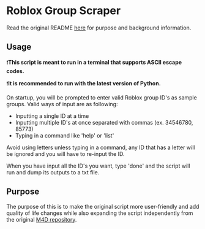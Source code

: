 # Roblox Group Scraper

Read the original README [here](https://github.com/Moderation4Dummies/ERP-Scraper/blob/main/README.md) for purpose and background information.

## Usage

❗**This script is meant to run in a terminal that supports ASCII escape codes.**

❗**It is recommended to run with the latest version of Python.**  
  
On startup, you will be prompted to enter valid Roblox group ID's as sample groups. Valid ways of input are as following:

* Inputting a single ID at a time
* Inputting multiple ID's at once separated with commas (ex. 34546780, 85773)
* Typing in a command like 'help' or 'list'  

Avoid using letters unless typing in a command, any ID that has a letter will be ignored and you will have to re-input the ID.

When you have input all the ID's you want, type 'done' and the script will run and dump its outputs to a txt file.

## Purpose

The purpose of this is to make the original script more user-friendly and add quality of life changes while also expanding the script independently from the original [M4D repository](https://github.com/Moderation4Dummies/ERP-Scraper).
